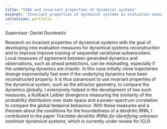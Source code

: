 ```yaml
---
title: "SVAE and invariant properties of dynamical systems"
excerpt: "Invariant properties of dynamical systems as evaluation measures for dynamical systems reconstruction and as loss criterium to improve the training of sequential variational autoencoder"
collection: portfolio
---
```


Supervisor: Daniel Durstewitz

Research on invariant properties of dynamical systems with the goal of developing new evaluation measures for dynamical systems reconstruction and to improve improve training of sequential variational autoencoders. Local measures of agreement between generated dynamics and observations, such as ahead predictions, can be misleading, especially if the underlying dynamics are chaotic. In this case initially close trajectories diverge exponentially fast even if the underlying dynamics have been reconstructed properly. It is thus paramount to use invariant properties of the dynamical system, such as the attractor geometry, to compare the dynamics globally. I extensively helped in the development of two such measures, a Kullback Leibler divergence measuring the similarity of the probability distribution over state space and a power-spectrum correlation to compare the global temporal behaviour. With these measures and a theorem about the conditions for the boundedness of a dendritic RNN, I contributed to the paper *Tractable dendritic RNNs for identifying unknown nonlinear dynamical systems,* which is currently under review for ICLR.
